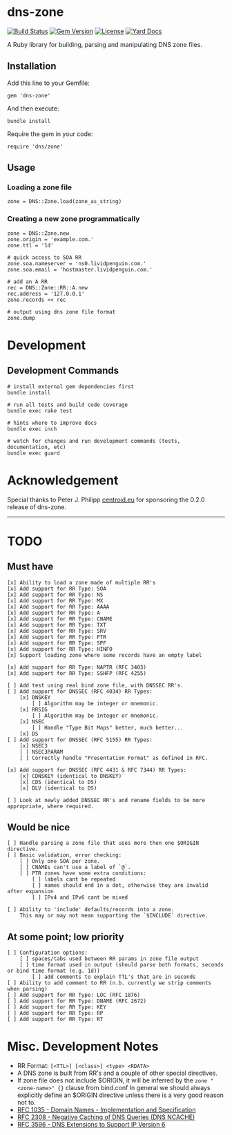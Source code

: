 dns-zone
========

[![Build Status](https://secure.travis-ci.org/lantins/dns-zone.png?branch=master)](http://travis-ci.org/lantins/dns-zone)
[![Gem Version](https://badge.fury.io/rb/dns-zone.png)](http://badge.fury.io/rb/dns-zone)
[![License](https://img.shields.io/badge/license-MIT-blue.svg)](https://github.com/lantins/dns-zone/blob/master/LICENSE)
[![Yard Docs](http://img.shields.io/badge/yard-docs-blue.svg)](http://rubydoc.info/github/lantins/dns-zone/master/frames)

A Ruby library for building, parsing and manipulating DNS zone files.

## Installation

Add this line to your Gemfile:

    gem 'dns-zone'

And then execute:

    bundle install

Require the gem in your code:

    require 'dns/zone'

## Usage

### Loading a zone file

    zone = DNS::Zone.load(zone_as_string)

### Creating a new zone programmatically

    zone = DNS::Zone.new
    zone.origin = 'example.com.'
    zone.ttl = '1d'
    
    # quick access to SOA RR
    zone.soa.nameserver = 'ns0.lividpenguin.com.'
    zone.soa.email = 'hostmaster.lividpenguin.com.'
    
    # add an A RR
    rec = DNS::Zone::RR::A.new
    rec.address = '127.0.0.1'
    zone.records << rec
    
    # output using dns zone file format
    zone.dump

# Development

## Development Commands

    # install external gem dependencies first
    bundle install

    # run all tests and build code coverage
    bundle exec rake test

    # hints where to improve docs
    bundle exec inch

    # watch for changes and run development commands (tests, documentation, etc)
    bundle exec guard

# Acknowledgement

Special thanks to Peter J. Philipp [centroid.eu](http://centroid.eu) for sponsoring the 0.2.0 release of dns-zone.

---

# TODO

## Must have

    [x] Ability to load a zone made of multiple RR's
    [x] Add support for RR Type: SOA
    [x] Add support for RR Type: NS
    [x] Add support for RR Type: MX
    [x] Add support for RR Type: AAAA
    [x] Add support for RR Type: A
    [x] Add support for RR Type: CNAME
    [x] Add support for RR Type: TXT
    [x] Add support for RR Type: SRV
    [x] Add support for RR Type: PTR
    [x] Add support for RR Type: SPF
    [x] Add support for RR Type: HINFO
    [x] Support loading zone where some records have an empty label

    [x] Add support for RR Type: NAPTR (RFC 3403)
    [x] Add support for RR Type: SSHFP (RFC 4255)

    [ ] Add test using real bind zone file, with DNSSEC RR's.
    [ ] Add support for DNSSEC (RFC 4034) RR Types:
        [x] DNSKEY
            [ ] Algorithm may be integer or mnemonic.
        [x] RRSIG
            [ ] Algorithm may be integer or mnemonic.
        [x] NSEC
            [ ] Handle "Type Bit Maps" better, much better...
        [x] DS
    [ ] Add support for DNSSEC (RFC 5155) RR Types:
        [x] NSEC3
        [ ] NSEC3PARAM
        [ ] Correctly handle "Presentation Format" as defined in RFC.

    [x] Add support for DNSSEC (RFC 4431 & RFC 7344) RR Types:
        [x] CDNSKEY (identical to DNSKEY)
        [x] CDS (identical to DS)
        [x] DLV (identical to DS)

    [ ] Look at newly added DNSSEC RR's and rename fields to be more appropriate, where required.

## Would be nice

    [ ] Handle parsing a zone file that uses more then one $ORIGIN directive.
    [ ] Basic validation, error checking:
        [ ] Only one SOA per zone.
        [ ] CNAMEs can't use a label of `@`.
        [ ] PTR zones have some extra conditions:
            [ ] labels cant be repeated
            [ ] names should end in a dot, otherwise they are invalid after expansion
            [ ] IPv4 and IPv6 cant be mixed

    [ ] Ability to 'include' defaults/records into a zone.
        This may or may not mean supporting the `$INCLUDE` directive.

## At some point; low priority

    [ ] Configuration options:
        [ ] spaces/tabs used between RR params in zone file output
        [ ] time format used in output (should parse both formats, seconds or bind time format (e.g. 1d))
            [ ] add comments to explain TTL's that are in seconds
    [ ] Ability to add comment to RR (n.b. currently we strip comments when parsing)
    [ ] Add support for RR Type: LOC (RFC 1876)
    [ ] Add support for RR Type: DNAME (RFC 2672)
    [ ] Add support for RR Type: KEY
    [ ] Add support for RR Type: RP
    [ ] Add support for RR Type: RT

# Misc. Development Notes

- RR Format: `[<TTL>] [<class>] <type> <RDATA>`
- A DNS zone is built from RR's and a couple of other special directives.
- If zone file does not include $ORIGIN, it will be inferred by the `zone "<zone-name>" {}` clause from bind.conf
  In general we should always explicitly define an $ORIGIN directive unless there is a very good reason not to.
- [RFC 1035 - Domain Names - Implementation and Specification](http://www.ietf.org/rfc/rfc1035.txt)
- [RFC 2308 - Negative Caching of DNS Queries (DNS NCACHE)](http://www.ietf.org/rfc/rfc2308.txt)
- [RFC 3596 - DNS Extensions to Support IP Version 6](http://www.ietf.org/rfc/rfc3596.txt)
